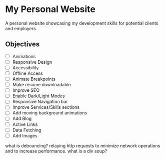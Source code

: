 # My Personal Website
A personal website showcasing my development skills for potential clients and employers.  

## Objectives
- [ ] Animations
- [ ] Responsive Design
- [ ] Accessibility
- [ ] Offline Access
- [ ] Animate Breakpoints
- [ ] Make resume downloadable
- [ ] Improve SEO
- [ ] Enable Dark/Light Modes
- [ ] Responsive Navigation bar
- [ ] Improve Services/Skills sections
- [ ] Add moving background animations
- [ ] Add Blog
- [ ] Active Links
- [ ] Data Fetching
- [ ] Add Images

what is debouncing?
relaying http requests to minimize network operations and to increase performance.
what is a div soup?
